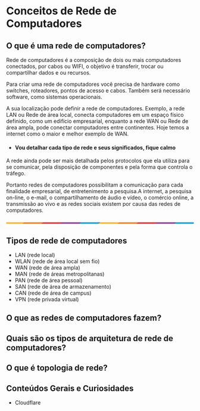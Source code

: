 # Conceitos de Rede de Computadores

## O que é uma rede de computadores?

Rede de computadores é a composição de dois ou mais computadores conectados, por cabos ou WIFI, o objetivo é transferir, trocar ou compartilhar dados e ou recursos.

Para criar uma rede de computadores você precisa de hardware como switches, roteadores, pontos de acesso e cabos. Também será necessário software, como sistemas operacionais.

A sua localização pode definir a rede de computadores.
Exemplo, a rede LAN ou Rede de área local, conecta computadores em um espaço físico definido, como um edifício empresarial, enquanto a rede WAN ou Rede de área ampla, pode conectar computadores entre continentes. Hoje temos a internet como o maior e melhor exemplo de WAN.
 
 * #### Vou detalhar cada tipo de rede e seus significados, fique calmo

A rede ainda pode ser mais detalhada pelos protocolos que ela utiliza para se comunicar, pela disposição de componentes e pela forma que controla o tráfego.

Portanto redes de computadores possibilitam a comunicação para cada finalidade empresarial, de entretenimento a pesquisa.A internet, a pesquisa on-line, o e-mail, o compartilhamento de áudio e vídeo, o comércio online, a transmissão ao vivo e as redes sociais existem por causa das redes de computadores. 

 ![](src/assets/waxVImv.png)


## Tipos de rede de computadores

- LAN (rede local)
- WLAN (rede de área local sem fio)
- WAN (rede de área ampla)
- MAN (rede de áreas metropolitanas)
- PAN (rede de área pessoal)
- SAN (rede de área de armazenamento)
- CAN (rede de área de campus)
- VPN (rede privada virtual)

## O que as redes de computadores fazem?


## Quais são os tipos de arquitetura de rede de computadores?


## O que é topologia de rede?


## Conteúdos Gerais e Curiosidades

- Cloudflare
